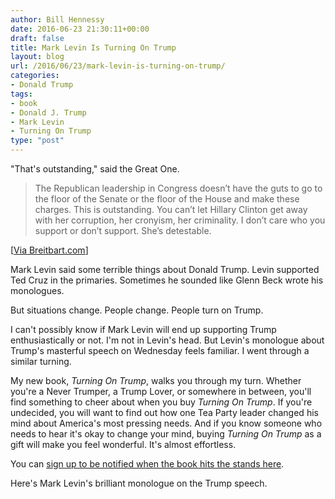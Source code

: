 ```yaml
---
author: Bill Hennessy
date: 2016-06-23 21:30:11+00:00
draft: false
title: Mark Levin Is Turning On Trump
layout: blog
url: /2016/06/23/mark-levin-is-turning-on-trump/
categories:
- Donald Trump
tags:
- book
- Donald J. Trump
- Mark Levin
- Turning On Trump
type: "post"
---
```


"That's outstanding," said the Great One.



> The Republican leadership in Congress doesn’t have the guts to go to the floor of the Senate or the floor of the House and make these charges. This is outstanding. You can’t let Hillary Clinton get away with her corruption, her cronyism, her criminality. I don’t care who you support or don’t support. She’s detestable.



[[Via Breitbart.com](https://www.breitbart.com/video/2016/06/22/levin-trump-hit-it-out-of-the-park-with-very-good-speech/)]

Mark Levin said some terrible things about Donald Trump. Levin supported Ted Cruz in the primaries. Sometimes he sounded like Glenn Beck wrote his monologues.

But situations change. People change. People turn on Trump.

I can't possibly know if Mark Levin will end up supporting Trump enthusiastically or not. I'm not in Levin's head. But Levin's monologue about Trump's masterful speech on Wednesday feels familiar. I went through a similar turning.

My new book, _Turning On Trump_, walks you through my turn. Whether you're a Never Trumper, a Trump Lover, or somewhere in between, you'll find something to cheer about when you buy _Turning On Trump_. If you're undecided, you will want to find out how one Tea Party leader changed his mind about America's most pressing needs. And if you know someone who needs to hear it's okay to change your mind, buying _Turning On Trump_ as a gift will make you feel wonderful. It's almost effortless.

You can [sign up to be notified when the book hits the stands here](https://hennessysview.com/2016/06/01/what-the-world-needs-now-a-trump-book/).

Here's Mark Levin's brilliant monologue on the Trump speech.


